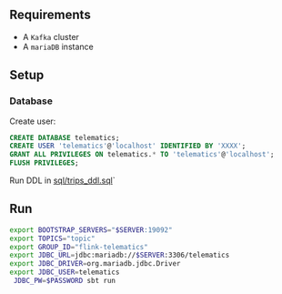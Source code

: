 
## Requirements
- A `Kafka` cluster
- A `mariaDB` instance

## Setup
### Database
Create user:
```sql
CREATE DATABASE telematics;
CREATE USER 'telematics'@'localhost' IDENTIFIED BY 'XXXX';
GRANT ALL PRIVILEGES ON telematics.* TO 'telematics'@'localhost';
FLUSH PRIVILEGES;
```

Run DDL in [sql/trips_ddl.sql](trips_ddl.sql)`

## Run
```bash
export BOOTSTRAP_SERVERS="$SERVER:19092"
export TOPICS="topic"
export GROUP_ID="flink-telematics"
export JDBC_URL=jdbc:mariadb://$SERVER:3306/telematics
export JDBC_DRIVER=org.mariadb.jdbc.Driver
export JDBC_USER=telematics
 JDBC_PW=$PASSWORD sbt run
```
